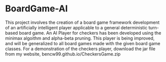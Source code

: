 BoardGame-AI
============
This project involves the creation of a board game framework development of an artificially intelligent player applicable to a general deterministic turn-based board game.
An AI Player for checkers has been developed using the minimax algoithm and alpha-beta pruning. 
This player is being improved, and will be generalized to all board games made with the given board game classes.
For a demonstration of the checkers player, download the jar file from my website, bencw99.github.io/CheckersGame.zip
